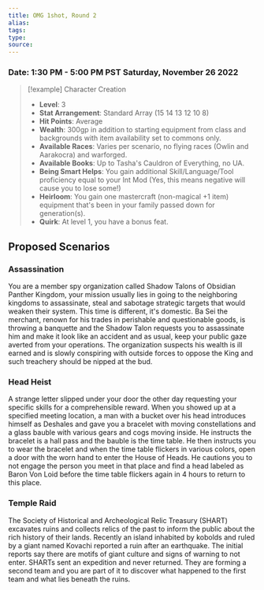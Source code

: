 ```yaml
---
title: OMG 1shot, Round 2
alias:
tags:
type:
source: 
---
```


### Date: 1:30 PM - 5:00 PM PST Saturday, November 26 2022

> [!example] Character Creation
> - **Level**: 3
> - **Stat Arrangement**: Standard Array (15 14 13 12 10 8)
> - **Hit Points**: Average
> - **Wealth**: 300gp in addition to starting equipment from class and backgrounds with item availability set to commons only.
> - **Available Races**: Varies per scenario, no flying races (Owlin and Aarakocra) and warforged.
> - **Available Books**: Up to Tasha's Cauldron of Everything, no UA.
> - **Being Smart Helps**: You gain additional Skill/Language/Tool proficiency equal to your Int Mod (Yes, this means negative will cause you to lose some!)
> - **Heirloom**: You gain one mastercraft (non-magical +1 item) equipment that's been in your family passed down for generation(s).
> - **Quirk**: At level 1, you have a bonus feat. 

## Proposed Scenarios
### Assassination
You are a member spy organization called Shadow Talons of Obsidian Panther Kingdom, your mission usually lies in going to the neighboring kingdoms to assassinate, steal and sabotage strategic targets that would weaken their system. This time is different, it's domestic. Ba Sei the merchant, renown for his trades in perishable and questionable goods, is throwing a banquette and the Shadow Talon requests you to assassinate him and make it look like an accident and as usual, keep your public gaze averted from your operations. The organization suspects his wealth is ill earned and is slowly conspiring with outside forces to oppose the King and such treachery should be nipped at the bud.
### Head Heist
A strange letter slipped under your door the other day requesting your specific skills for a comprehensible reward. When you showed up at a specified meeting location, a man with a bucket over his head introduces himself as Deshales and gave you a bracelet with moving constellations and a glass bauble with various gears and cogs moving inside. He instructs the bracelet is a hall pass and the bauble is the time table. He then instructs you to wear the bracelet and when the time table flickers in various colors, open a door with the worn hand to enter the House of Heads. He cautions you to not engage the person you meet in that place and find a head labeled as Baron Von Loid before the time table flickers again in 4 hours to return to this place. 
### Temple Raid
The Society of Historical and Archeological Relic Treasury (SHART) excavates ruins and collects relics of the past to inform the public about the rich history of their lands. Recently an island inhabited by kobolds and ruled by a giant named Kovachi reported a ruin after an earthquake. The initial reports say there are motifs of giant culture and signs of warning to not enter. SHARTs sent an expedition and never returned. They are forming a second team and you are part of it to discover what happened to the first team and what lies beneath the ruins. 